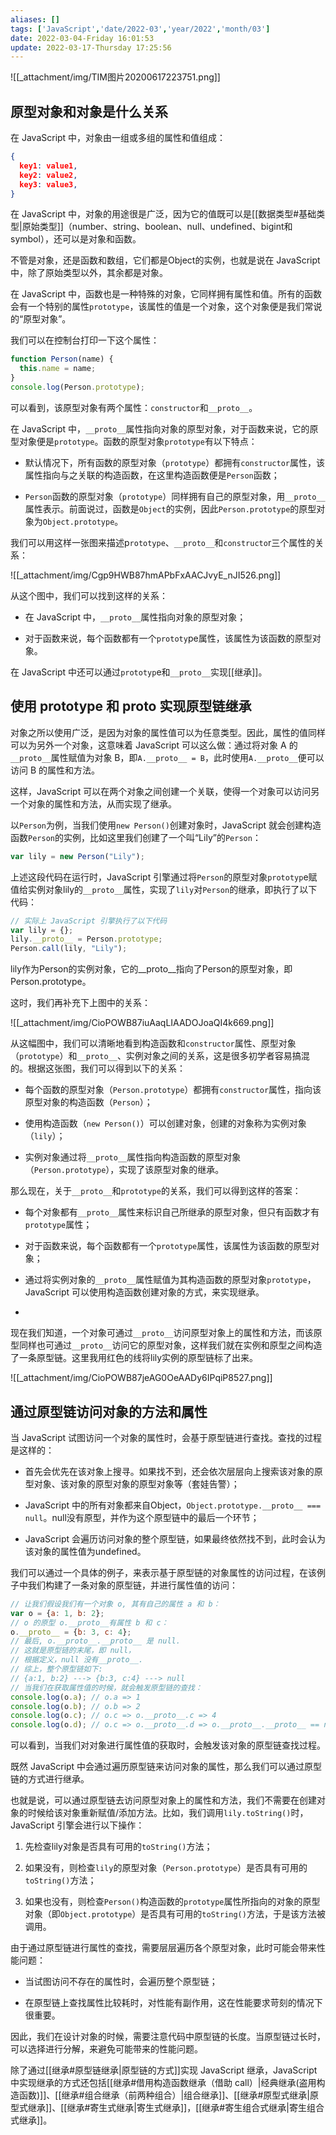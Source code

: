 ```yaml
---
aliases: []
tags: ['JavaScript','date/2022-03','year/2022','month/03']
date: 2022-03-04-Friday 16:01:53
update: 2022-03-17-Thursday 17:25:56
---
```


![[_attachment/img/TIM图片20200617223751.png]]

## 原型对象和对象是什么关系

在 JavaScript 中，对象由一组或多组的属性和值组成：

```json
{
  key1: value1,
  key2: value2,
  key3: value3,
}
```

在 JavaScript 中，对象的用途很是广泛，因为它的值既可以是[[数据类型#基础类型|原始类型]]（number、string、boolean、null、undefined、bigint和symbol），还可以是对象和函数。

不管是对象，还是函数和数组，它们都是Object的实例，也就是说在 JavaScript 中，除了原始类型以外，其余都是对象。

在 JavaScript 中，函数也是一种特殊的对象，它同样拥有属性和值。所有的函数会有一个特别的属性`prototype`，该属性的值是一个对象，这个对象便是我们常说的“原型对象”。

我们可以在控制台打印一下这个属性：

```js
function Person(name) {
  this.name = name;
}
console.log(Person.prototype);
```

可以看到，该原型对象有两个属性：`constructor`和`__proto__`。

在 JavaScript 中，`__proto__`属性指向对象的原型对象，对于函数来说，它的原型对象便是`prototype`。函数的原型对象`prototype`有以下特点：

- 默认情况下，所有函数的原型对象（`prototype`）都拥有`constructor`属性，该属性指向与之关联的构造函数，在这里构造函数便是`Person`函数；

- `Person`函数的原型对象（`prototype`）同样拥有自己的原型对象，用`__proto__`属性表示。前面说过，函数是`Object`的实例，因此`Person.prototype`的原型对象为`Object.prototype`。

我们可以用这样一张图来描述p`rototype`、`__proto__`和`constructo`r三个属性的关系：

![[_attachment/img/Cgp9HWB87hmAPbFxAACJvyE_nJI526.png]]

从这个图中，我们可以找到这样的关系：

- 在 JavaScript 中，`__proto__`属性指向对象的原型对象；

- 对于函数来说，每个函数都有一个`prototy`pe属性，该属性为该函数的原型对象。

在 JavaScript 中还可以通过`prototyp`e和`__proto__`实现[[继承]]。

## 使用 prototype 和 proto 实现原型链继承

对象之所以使用广泛，是因为对象的属性值可以为任意类型。因此，属性的值同样可以为另外一个对象，这意味着 JavaScript 可以这么做：通过将对象 A 的`__proto__`属性赋值为对象 B，即`A.__proto__ = B`，此时使用`A.__proto__`便可以访问 B 的属性和方法。

这样，JavaScript 可以在两个对象之间创建一个关联，使得一个对象可以访问另一个对象的属性和方法，从而实现了继承。

以`Person`为例，当我们使用`new Person()`创建对象时，JavaScript 就会创建构造函数`Person`的实例，比如这里我们创建了一个叫“Lily”的`Person`：

```js
var lily = new Person("Lily");
```

上述这段代码在运行时，JavaScript 引擎通过将`Person`的原型对象`prototyp`e赋值给实例对象lily的`__proto__`属性，实现了`lily`对`Person`的继承，即执行了以下代码：

```js
// 实际上 JavaScript 引擎执行了以下代码
var lily = {};
lily.__proto__ = Person.prototype;
Person.call(lily, "Lily");
```

lily作为Person的实例对象，它的__proto__指向了Person的原型对象，即Person.prototype。

这时，我们再补充下上图中的关系：

![[_attachment/img/CioPOWB87iuAaqLIAADOJoaQI4k669.png]]

从这幅图中，我们可以清晰地看到构造函数和`constructor`属性、原型对象（`prototype`）和`__proto__`、实例对象之间的关系，这是很多初学者容易搞混的。根据这张图，我们可以得到以下的关系：

- 每个函数的原型对象（`Person.prototype`）都拥有`constructor`属性，指向该原型对象的构造函数（`Person`）；

- 使用构造函数（`new Person()`）可以创建对象，创建的对象称为实例对象（`lily`）；

- 实例对象通过将`__proto__`属性指向构造函数的原型对象（`Person.prototype`），实现了该原型对象的继承。

那么现在，关于`__proto__`和`prototype`的关系，我们可以得到这样的答案：

- 每个对象都有`__proto__`属性来标识自己所继承的原型对象，但只有函数才有`prototype`属性；

- 对于函数来说，每个函数都有一个`prototype`属性，该属性为该函数的原型对象；

- 通过将实例对象的`__proto__`属性赋值为其构造函数的原型对象`prototype`，JavaScript 可以使用构造函数创建对象的方式，来实现继承。
-
现在我们知道，一个对象可通过`__proto__`访问原型对象上的属性和方法，而该原型同样也可通过`__proto__`访问它的原型对象，这样我们就在实例和原型之间构造了一条原型链。这里我用红色的线将lily实例的原型链标了出来。

![[_attachment/img/CioPOWB87jeAG0OeAADy6IPqiP8527.png]]

## 通过原型链访问对象的方法和属性

当 JavaScript 试图访问一个对象的属性时，会基于原型链进行查找。查找的过程是这样的：

- 首先会优先在该对象上搜寻。如果找不到，还会依次层层向上搜索该对象的原型对象、该对象的原型对象的原型对象等（套娃告警）；

- JavaScript 中的所有对象都来自Object，`Object.prototype.__proto__ === null`。null没有原型，并作为这个原型链中的最后一个环节；

- JavaScript 会遍历访问对象的整个原型链，如果最终依然找不到，此时会认为该对象的属性值为undefined。

我们可以通过一个具体的例子，来表示基于原型链的对象属性的访问过程，在该例子中我们构建了一条对象的原型链，并进行属性值的访问：

```js
// 让我们假设我们有一个对象 o, 其有自己的属性 a 和 b：
var o = {a: 1, b: 2};
// o 的原型 o.__proto__有属性 b 和 c：
o.__proto__ = {b: 3, c: 4};
// 最后, o.__proto__.__proto__ 是 null.
// 这就是原型链的末尾，即 null，
// 根据定义，null 没有__proto__.
// 综上，整个原型链如下:
// {a:1, b:2} ---> {b:3, c:4} ---> null
// 当我们在获取属性值的时候，就会触发原型链的查找：
console.log(o.a); // o.a => 1
console.log(o.b); // o.b => 2
console.log(o.c); // o.c => o.__proto__.c => 4
console.log(o.d); // o.c => o.__proto__.d => o.__proto__.__proto__ == null => undefined
```

可以看到，当我们对对象进行属性值的获取时，会触发该对象的原型链查找过程。

既然 JavaScript 中会通过遍历原型链来访问对象的属性，那么我们可以通过原型链的方式进行继承。

也就是说，可以通过原型链去访问原型对象上的属性和方法，我们不需要在创建对象的时候给该对象重新赋值/添加方法。比如，我们调用`lily.toString()`时，JavaScript 引擎会进行以下操作：

1. 先检查lily对象是否具有可用的`toString()`方法；

2. 如果没有，则检查`lily`的原型对象（`Person.prototype`）是否具有可用的`toString()`方法；

3. 如果也没有，则检查`Person()`构造函数的`prototype`属性所指向的对象的原型对象（即`Object.prototype`）是否具有可用的`toString()`方法，于是该方法被调用。

由于通过原型链进行属性的查找，需要层层遍历各个原型对象，此时可能会带来性能问题：

- 当试图访问不存在的属性时，会遍历整个原型链；

- 在原型链上查找属性比较耗时，对性能有副作用，这在性能要求苛刻的情况下很重要。

因此，我们在设计对象的时候，需要注意代码中原型链的长度。当原型链过长时，可以选择进行分解，来避免可能带来的性能问题。

除了通过[[继承#原型链继承|原型链的方式]]实现 JavaScript 继承，JavaScript 中实现继承的方式还包括[[继承#借用构造函数继承（借助 call）|经典继承(盗用构造函数)]]、[[继承#组合继承（前两种组合）|组合继承]]、[[继承#原型式继承|原型式继承]]、[[继承#寄生式继承|寄生式继承]]，[[继承#寄生组合式继承|寄生组合式继承]]。
